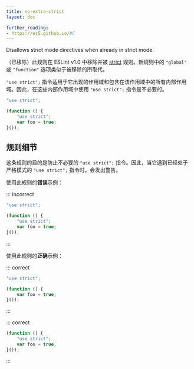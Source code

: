 ```yaml
---
title: no-extra-strict
layout: doc

further_reading:
- https://es5.github.io/#C
---
```


Disallows strict mode directives when already in strict mode.

（已移除）此规则在 ESLint v1.0 中移除并被 [strict](strict) 规则。新规则中的 `"global"` 或 `"function"` 选项类似于被移除的所取代。

`"use strict";` 指令适用于它出现的作用域和包含在该作用域中的所有内部作用域。因此，在这些内部作用域中使用 `"use strict";` 指令是不必要的。

```js
"use strict";

(function () {
    "use strict";
    var foo = true;
}());
```

## 规则细节

这条规则的目的是防止不必要的 `"use strict";` 指令。因此，当它遇到已经处于严格模式的 `"use strict";` 指令时，会发出警告。

使用此规则的**错误**示例：

::: incorrect

```js
"use strict";

(function () {
    "use strict";
    var foo = true;
}());
```

:::

使用此规则的**正确**示例：

::: correct

```js
"use strict";

(function () {
    var foo = true;
}());
```

:::

::: correct

```js
(function () {
    "use strict";
    var foo = true;
}());
```

:::

